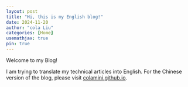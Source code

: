 ```yaml
---
layout: post
title: "Hi, this is my English blog!"
date: 2024-11-20
author: "cola Liu"
categories: [Home]
usemathjax: true
pin: true
---
```


Welcome to my Blog!

I am trying to translate my technical articles into English. For the Chinese version of the blog, please visit [colamini.github.io](https://colamini.github.io).